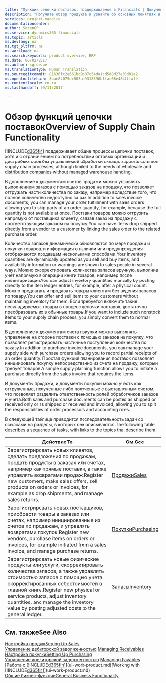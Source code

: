 ```yaml
---
title: "Функции цепочки поставок, поддерживаемые в Financials | Документы Майкрософт"
description: "Получите обзор продукта и узнайте об основных понятиях и процессах цепочки поставок, которые являются частью ERP-решения."
services: project-madeira
documentationcenter: 
author: SorenGP
ms.service: dynamics365-financials
ms.topic: article
ms.devlang: na
ms.tgt_pltfrm: na
ms.workload: na
ms.search.keywords: product overview, ERP
ms.date: 06/02/2017
ms.author: sgroespe
ms.translationtype: Human Translation
ms.sourcegitcommit: 81636fc2e661bd9b07c54da1cd5d0d27e30d01a2
ms.openlocfilehash: 3bae84075dc505aa9318590b1fac06e4844ffafe
ms.contentlocale: ru-ru
ms.lasthandoff: 09/11/2017

---
```

# <a name="overview-of-supply-chain-functionality"></a><span data-ttu-id="b2893-103">Обзор функций цепочки поставок</span><span class="sxs-lookup"><span data-stu-id="b2893-103">Overview of Supply Chain Functionality</span></span>
[!INCLUDE[d365fin](includes/d365fin_md.md)]<span data-ttu-id="b2893-104"> поддерживает общие процессы цепочки поставок, хотя и с ограничением по потребностями оптовых организаций и дистрибьюторов без управляемой обработки склада.</span><span class="sxs-lookup"><span data-stu-id="b2893-104"> supports common supply chain processes, although limited to the needs of wholesale and distribution companies without managed warehouse handling.</span></span>

<span data-ttu-id="b2893-105">В дополнение к документам счетов продажи можно управлять выполнением заказов с помощью заказов на продажу, что позволяет отгружать части количества по заказу, например вследствие того, что полное количество недоступно за раз.</span><span class="sxs-lookup"><span data-stu-id="b2893-105">In addition to sales invoice documents, you can manage your order fulfillment with sales orders allowing you to ship parts of an order quantity, for example, because the full quantity is not available at once.</span></span> <span data-ttu-id="b2893-106">Поставки товаров можно отгрузить напрямую от поставщика клиенту, связав заказ на продажу с соответствующим заказом на покупку.</span><span class="sxs-lookup"><span data-stu-id="b2893-106">You can have items drop shipped directly from a vendor to a customer by linking the sales order to the related purchase order.</span></span>

<span data-ttu-id="b2893-107">Количество запасов динамически обновляются по мере продажи и покупки товаров, и информация о наличии или предупреждения отображаются продавцам несколькими способами.</span><span class="sxs-lookup"><span data-stu-id="b2893-107">Your inventory quantities are dynamically updated as you sell and buy items, and availability information or warnings are shown to sales people in several ways.</span></span> <span data-ttu-id="b2893-108">Можно скорректировать количества запасов вручную, выполнив учет напрямую в операции книги товаров, например после инвентаризации.</span><span class="sxs-lookup"><span data-stu-id="b2893-108">You can adjust inventory quantities manually by posting directly to the item ledger entries, for example, after a physical count.</span></span> <span data-ttu-id="b2893-109">Можно предлагать и продавать товары клиентам без ведения запасов по товару.</span><span class="sxs-lookup"><span data-stu-id="b2893-109">You can offer and sell items to your customers without maintaining inventory for them.</span></span> <span data-ttu-id="b2893-110">Если требуется включить такие нескладируемые товары в процесс цепочки поставок, достаточно преобразовать их в обычные товары.</span><span class="sxs-lookup"><span data-stu-id="b2893-110">If you want to include such nonstock items to your supply chain process, you simply convert them to normal items.</span></span>

<span data-ttu-id="b2893-111">В дополнение к документам счета покупки можно выполнять управление на стороне поставки с помощью заказов на покупку, что позволяет регистрировать частичные поступления количества по заказу.</span><span class="sxs-lookup"><span data-stu-id="b2893-111">In addition to purchase invoice documents, you can manage your supply side with purchase orders allowing you to record partial receipts of an order quantity.</span></span> <span data-ttu-id="b2893-112">Простая функция планирования поставок позволяет инициировать покупку непосредственно из счета на продажу, который требует товаров.</span><span class="sxs-lookup"><span data-stu-id="b2893-112">A simple supply planning function allows you to initiate a purchase directly from the sales invoice that requires the items.</span></span>

<span data-ttu-id="b2893-113">И документы продажи, и документы покупки можно учесть как отгруженные, полученные либо полученные с выставленным счетом, что позволяет разделить ответственность ролей обработчиков заказов и учета.</span><span class="sxs-lookup"><span data-stu-id="b2893-113">Both sales and purchase documents can be posted as shipped or received only or as shipped or received and invoiced, allowing you to split the responsibilities of order processors and accounting roles.</span></span>

<span data-ttu-id="b2893-114">В следующей таблице приводится последовательность задач со ссылками на разделы, в которых они описываются.</span><span class="sxs-lookup"><span data-stu-id="b2893-114">The following table describes a sequence of tasks, with links to the topics that describe them.</span></span>

| <span data-ttu-id="b2893-115">Действие</span><span class="sxs-lookup"><span data-stu-id="b2893-115">To</span></span> | <span data-ttu-id="b2893-116">См.</span><span class="sxs-lookup"><span data-stu-id="b2893-116">See</span></span> |
| --- | --- |
| <span data-ttu-id="b2893-117">Зарегистрировать новых клиентов, сделать предложения по продажам, продать продукты в заказах или счетах, например как прямые поставки, а также управлять возвратами продаж.</span><span class="sxs-lookup"><span data-stu-id="b2893-117">Register new customers, make sales offers, sell products on orders or invoices, for example as drop shipments, and manage sales returns.</span></span> |[<span data-ttu-id="b2893-118">Продажи</span><span class="sxs-lookup"><span data-stu-id="b2893-118">Sales</span></span>](sales-manage-sales.md) |
| <span data-ttu-id="b2893-119">Зарегистрировать новых поставщиков, приобрести товары в заказах или счетах, например инициированные из счетов по продажам, и управлять возвратами покупок.</span><span class="sxs-lookup"><span data-stu-id="b2893-119">Register new vendors, purchase items on orders or invoices, for example initiated from a sales invoice, and manage purchase returns.</span></span> |[<span data-ttu-id="b2893-120">Покупки</span><span class="sxs-lookup"><span data-stu-id="b2893-120">Purchasing</span></span>](purchasing-manage-purchasing.md) |
| <span data-ttu-id="b2893-121">Зарегистрировать новые физические продукты или услуги, скорректировать количества запасов, а также управлять стоимостью запасов с помощью учета скорректированных себестоимостей в главной книге.</span><span class="sxs-lookup"><span data-stu-id="b2893-121">Register new physical or service products, adjust inventory quantities, and manage the inventory value by posting adjusted costs to the general ledger.</span></span> |[<span data-ttu-id="b2893-122">Запасы</span><span class="sxs-lookup"><span data-stu-id="b2893-122">Inventory</span></span>](inventory-manage-inventory.md) |

## <a name="see-also"></a><span data-ttu-id="b2893-123">См. также</span><span class="sxs-lookup"><span data-stu-id="b2893-123">See Also</span></span>
[<span data-ttu-id="b2893-124">Настройка продаж</span><span class="sxs-lookup"><span data-stu-id="b2893-124">Setting Up Sales</span></span>](sales-setup-sales.md)  
<span data-ttu-id="b2893-125">[Управление дебиторской задолженностью](receivables-manage-receivables.md)   </span><span class="sxs-lookup"><span data-stu-id="b2893-125">[Managing Receivables](receivables-manage-receivables.md)   </span></span>  
[<span data-ttu-id="b2893-126">Настройка покупки</span><span class="sxs-lookup"><span data-stu-id="b2893-126">Setting Up Purchasing</span></span>](purchasing-setup-purchasing.md)  
<span data-ttu-id="b2893-127">[Управление кредиторской задолженностью](payables-manage-payables.md)  </span><span class="sxs-lookup"><span data-stu-id="b2893-127">[Managing Payables](payables-manage-payables.md)  </span></span>  
<span data-ttu-id="b2893-128">[Работа с [!INCLUDE[d365fin](includes/d365fin_md.md)]](ui-work-product.md)</span><span class="sxs-lookup"><span data-stu-id="b2893-128">[Working with [!INCLUDE[d365fin](includes/d365fin_md.md)]](ui-work-product.md)</span></span>  
[<span data-ttu-id="b2893-129">Общие бизнес-функции</span><span class="sxs-lookup"><span data-stu-id="b2893-129">General Business Functionality</span></span>](ui-across-business-areas.md)

